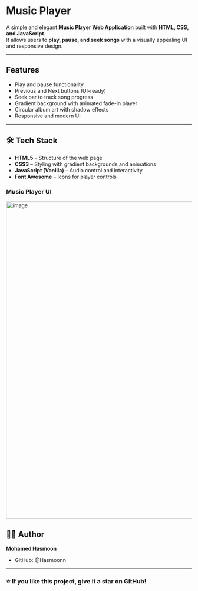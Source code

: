 # Music Player

A simple and elegant **Music Player Web Application** built with **HTML, CSS, and JavaScript**.  
It allows users to **play, pause, and seek songs** with a visually appealing UI and responsive design.

---

## Features

-  Play and pause functionality
-  Previous and Next buttons (UI-ready)
-  Seek bar to track song progress
-  Gradient background with animated fade-in player
-  Circular album art with shadow effects
-  Responsive and modern UI

---

## 🛠️ Tech Stack

- **HTML5** – Structure of the web page
- **CSS3** – Styling with gradient backgrounds and animations
- **JavaScript (Vanilla)** – Audio control and interactivity
- **Font Awesome** – Icons for player controls

### Music Player UI
<img width="1717" height="860" alt="image" src="https://github.com/user-attachments/assets/10de7747-5e5d-4b33-97ce-17cb6ec89a98" />

## 👨‍💻 Author

**Mohamed Hasmoon**  
- GitHub: @Hasmoonn 

---

### ⭐ If you like this project, give it a star on GitHub!
